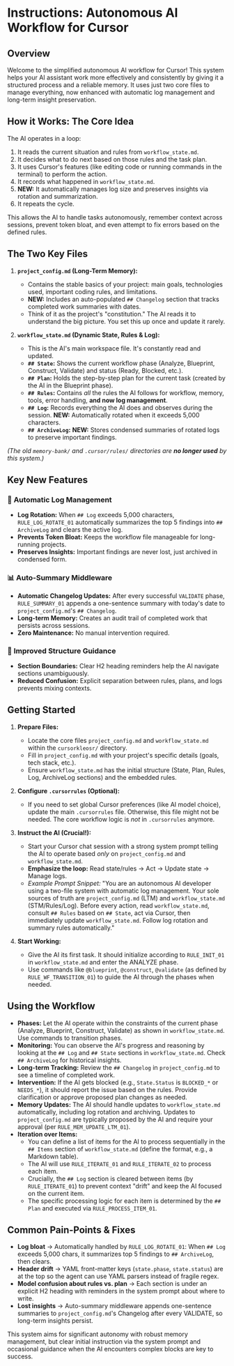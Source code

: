 # Instructions: Autonomous AI Workflow for Cursor

## Overview

Welcome to the simplified autonomous AI workflow for Cursor! This system helps your AI assistant work more effectively and consistently by giving it a structured process and a reliable memory. It uses just two core files to manage everything, now enhanced with automatic log management and long-term insight preservation.

## How it Works: The Core Idea

The AI operates in a loop:
1.  It reads the current situation and rules from `workflow_state.md`.
2.  It decides what to do next based on those rules and the task plan.
3.  It uses Cursor's features (like editing code or running commands in the terminal) to perform the action.
4.  It records what happened in `workflow_state.md`.
5.  **NEW:** It automatically manages log size and preserves insights via rotation and summarization.
6.  It repeats the cycle.

This allows the AI to handle tasks autonomously, remember context across sessions, prevent token bloat, and even attempt to fix errors based on the defined rules.

## The Two Key Files

1.  **`project_config.md` (Long-Term Memory):**
    *   Contains the stable basics of your project: main goals, technologies used, important coding rules, and limitations.
    *   **NEW:** Includes an auto-populated `## Changelog` section that tracks completed work summaries with dates.
    *   Think of it as the project's "constitution." The AI reads it to understand the big picture. You set this up once and update it rarely.

2.  **`workflow_state.md` (Dynamic State, Rules & Log):**
    *   This is the AI's main workspace file. It's constantly read and updated.
    *   **`## State`:** Shows the current workflow phase (Analyze, Blueprint, Construct, Validate) and status (Ready, Blocked, etc.).
    *   **`## Plan`:** Holds the step-by-step plan for the current task (created by the AI in the Blueprint phase).
    *   **`## Rules`:** Contains *all* the rules the AI follows for workflow, memory, tools, error handling, **and now log management**.
    *   **`## Log`:** Records everything the AI does and observes during the session. **NEW:** Automatically rotated when it exceeds 5,000 characters.
    *   **`## ArchiveLog`:** **NEW:** Stores condensed summaries of rotated logs to preserve important findings.

*(The old `memory-bank/` and `.cursor/rules/` directories are **no longer used** by this system.)*

## Key New Features

### 🔄 **Automatic Log Management**
- **Log Rotation:** When `## Log` exceeds 5,000 characters, `RULE_LOG_ROTATE_01` automatically summarizes the top 5 findings into `## ArchiveLog` and clears the active log.
- **Prevents Token Bloat:** Keeps the workflow file manageable for long-running projects.
- **Preserves Insights:** Important findings are never lost, just archived in condensed form.

### 📊 **Auto-Summary Middleware**
- **Automatic Changelog Updates:** After every successful `VALIDATE` phase, `RULE_SUMMARY_01` appends a one-sentence summary with today's date to `project_config.md`'s `## Changelog`.
- **Long-term Memory:** Creates an audit trail of completed work that persists across sessions.
- **Zero Maintenance:** No manual intervention required.

### 🎯 **Improved Structure Guidance**
- **Section Boundaries:** Clear H2 heading reminders help the AI navigate sections unambiguously.
- **Reduced Confusion:** Explicit separation between rules, plans, and logs prevents mixing contexts.

## Getting Started

1.  **Prepare Files:**
    *   Locate the core files `project_config.md` and `workflow_state.md` within the `cursorkleosr/` directory.
    *   Fill in `project_config.md` with your project's specific details (goals, tech stack, etc.).
    *   Ensure `workflow_state.md` has the initial structure (State, Plan, Rules, Log, ArchiveLog sections) and the embedded rules.

2.  **Configure `.cursorrules` (Optional):**
    *   If you need to set global Cursor preferences (like AI model choice), update the main `.cursorrules` file. Otherwise, this file might not be needed. The core workflow logic is *not* in `.cursorrules` anymore.

3.  **Instruct the AI (Crucial!):**
    *   Start your Cursor chat session with a strong system prompt telling the AI to operate based *only* on `project_config.md` and `workflow_state.md`.
    *   **Emphasize the loop:** Read state/rules -> Act -> Update state -> Manage logs.
    *   *Example Prompt Snippet:* "You are an autonomous AI developer using a two-file system with automatic log management. Your sole sources of truth are `project_config.md` (LTM) and `workflow_state.md` (STM/Rules/Log). Before every action, read `workflow_state.md`, consult `## Rules` based on `## State`, act via Cursor, then immediately update `workflow_state.md`. Follow log rotation and summary rules automatically."

4.  **Start Working:**
    *   Give the AI its first task. It should initialize according to `RULE_INIT_01` in `workflow_state.md` and enter the ANALYZE phase.
    *   Use commands like `@blueprint`, `@construct`, `@validate` (as defined by `RULE_WF_TRANSITION_01`) to guide the AI through the phases when needed.

## Using the Workflow

*   **Phases:** Let the AI operate within the constraints of the current phase (Analyze, Blueprint, Construct, Validate) as shown in `workflow_state.md`. Use commands to transition phases.
*   **Monitoring:** You can observe the AI's progress and reasoning by looking at the `## Log` and `## State` sections in `workflow_state.md`. Check `## ArchiveLog` for historical insights.
*   **Long-term Tracking:** Review the `## Changelog` in `project_config.md` to see a timeline of completed work.
*   **Intervention:** If the AI gets blocked (e.g., `State.Status` is `BLOCKED_*` or `NEEDS_*`), it should report the issue based on the rules. Provide clarification or approve proposed plan changes as needed.
*   **Memory Updates:** The AI should handle updates to `workflow_state.md` automatically, including log rotation and archiving. Updates to `project_config.md` are typically proposed by the AI and require your approval (per `RULE_MEM_UPDATE_LTM_01`).
*   **Iteration over Items:**
    *   You can define a list of items for the AI to process sequentially in the `## Items` section of `workflow_state.md` (define the format, e.g., a Markdown table).
    *   The AI will use `RULE_ITERATE_01` and `RULE_ITERATE_02` to process each item.
    *   Crucially, the `## Log` section is cleared between items (by `RULE_ITERATE_01`) to prevent context "drift" and keep the AI focused on the current item.
    *   The specific processing logic for each item is determined by the `## Plan` and executed via `RULE_PROCESS_ITEM_01`.

## Common Pain-Points & Fixes

*   **Log bloat** → Automatically handled by `RULE_LOG_ROTATE_01`: When `## Log` exceeds 5,000 chars, it summarizes top 5 findings to `## ArchiveLog`, then clears.
*   **Header drift** → YAML front-matter keys (`state.phase`, `state.status`) are at the top so the agent can use YAML parsers instead of fragile regex.
*   **Model confusion about rules vs. plan** → Each section is under an explicit H2 heading with reminders in the system prompt about where to write.
*   **Lost insights** → Auto-summary middleware appends one-sentence summaries to `project_config.md`'s Changelog after every VALIDATE, so long-term insights persist.

This system aims for significant autonomy with robust memory management, but clear initial instruction via the system prompt and occasional guidance when the AI encounters complex blocks are key to success.

